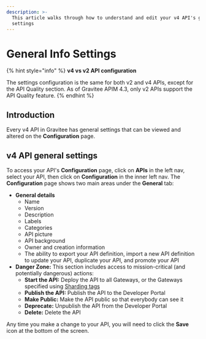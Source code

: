 ```yaml
---
description: >-
  This article walks through how to understand and edit your v4 API's general
  settings
---
```


# General Info Settings

{% hint style="info" %}
**v4 vs v2 API configuration**

The settings configuration is the same for both v2 and v4 APIs, except for the API Quality section. As of Gravitee APIM 4.3, only v2 APIs support the API Quality feature.
{% endhint %}

## Introduction

Every v4 API in Gravitee has general settings that can be viewed and altered on the **Configuration** page.

## v4 API general settings

To access your API's **Configuration** page, click on **APIs** in the left nav, select your API, then click on **Configuration** in the inner left nav. The **Configuration** page shows two main areas under the **General** tab:

* **General details**
  * Name
  * Version
  * Description
  * Labels
  * Categories
  * API picture
  * API background
  * Owner and creation information
  * The ability to export your API definition, import a new API definition to update your API, duplicate your API, and promote your API
* **Danger Zone:** This section includes access to mission-critical (and potentially dangerous) actions:
  * **Start the API:** Deploy the API to all Gateways, or the Gateways specified using [Sharding tags](../../../getting-started/configuration/apim-gateway/sharding-tags.md)
  * **Publish the API:** Publish the API to the Developer Portal
  * **Make Public:** Make the API public so that everybody can see it
  * **Deprecate:** Unpublish the API from the Developer Portal
  * **Delete:** Delete the API

Any time you make a change to your API, you will need to click the **Save** icon at the bottom of the screen.
